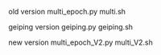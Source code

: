old version multi_epoch.py  multi.sh

geiping version geiping.py  geiping.sh

new version multi_epoch_V2.py  multi_V2.sh